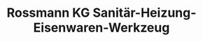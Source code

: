 ---
title: "Rossmann KG Sanitär-Heizung-Eisenwaren-Werkzeug"
url: /oberviechtach/rossmann-kg-sanitaer-heizung-eisenwaren-werkzeug/
shop: Großhandel
---